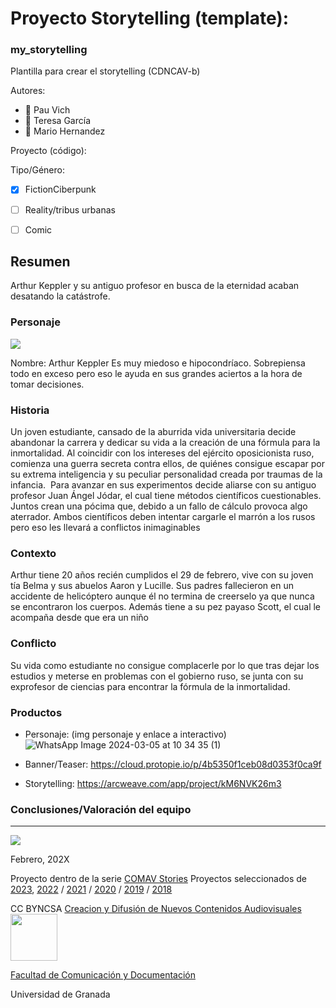
# Proyecto Storytelling (template): 
### my_storytelling
Plantilla para crear el storytelling (CDNCAV-b)

Autores:  
<!---
Incluir lista de personas del grupo 
Se puede añadir enlace a página personal de github o lo que se quiera...(optativo)
-->

- :man: Pau Vich
- :woman: Teresa García
- :man: Mario Hernandez 


Proyecto (código): 

Tipo/Género:  
- [x] FictionCiberpunk  
- [ ] Reality/tribus urbanas  
- [ ] Comic



## Resumen
Arthur Keppler y su antiguo profesor en busca de la eternidad acaban desatando la catástrofe.

### Personaje

![](img-nobody.png)

Nombre: Arthur Keppler
Es muy miedoso e hipocondríaco. Sobrepiensa todo en exceso pero eso le ayuda en sus grandes aciertos a la hora de tomar decisiones.

### Historia
Un joven estudiante, cansado de la aburrida vida universitaria decide abandonar la carrera y dedicar su vida a la creación de una fórmula para la inmortalidad. Al coincidir con los intereses del ejército oposicionista ruso, comienza una guerra secreta contra ellos, de quiénes consigue escapar por su extrema inteligencia y su peculiar personalidad creada por traumas de la infancia.  Para avanzar en sus experimentos decide aliarse con su antiguo profesor Juan Ángel Jódar, el cual tiene métodos científicos cuestionables. Juntos crean una pócima que, debido a un fallo de cálculo provoca algo aterrador. Ambos científicos deben intentar cargarle el marrón a los rusos pero eso les llevará a conflictos inimaginables

### Contexto
Arthur tiene 20 años recién cumplidos el 29 de febrero, vive con su joven tía Belma y sus abuelos
Aaron y Lucille. Sus padres fallecieron en un accidente de helicóptero aunque él no termina de creerselo ya que nunca se encontraron los cuerpos. Además tiene a su pez payaso Scott, el cual le acompaña desde que era un niño

### Conflicto 
 Su vida como estudiante no consigue complacerle por lo que tras dejar los estudios y meterse en problemas con el gobierno ruso, se junta con su exprofesor de ciencias para encontrar la fórmula de la inmortalidad.


### Productos

- Personaje: (img personaje y enlace a interactivo) 
![WhatsApp Image 2024-03-05 at 10 34 35 (1)](https://github.com/pauvich2/arthur-keppler/assets/163114157/ced7b28d-249e-4c45-a2a9-03e7d2dc16d5)


- Banner/Teaser: https://cloud.protopie.io/p/4b5350f1ceb08d0353f0ca9f


- Storytelling: https://arcweave.com/app/project/kM6NVK26m3  




### Conclusiones/Valoración del equipo

------
![](https://upload.wikimedia.org/wikipedia/commons/thumb/6/62/CC-BY-SA-Andere_Wikis_%28v%29.svg/200px-CC-BY-SA-Andere_Wikis_%28v%29.svg.png)




<!---
Lista completa de emojis de markDown - https://gist.github.com/rxaviers/7360908) 
-->



Febrero, 202X

Proyecto dentro de la serie [COMAV Stories](https://github.com/mgea/storytelling/blob/master/What_is_a_digital_storytelling.md) 
Proyectos seleccionados de [2023](https://github.com/mgea/storytelling/tree/master/2023), [2022](https://github.com/mgea/storytelling/blob/master/2022/readme.md) / [2021](https://github.com/mgea/storytelling/blob/master/2021/readme.md) / [2020](https://github.com/mgea/storytelling/blob/master/2020/readme.md)  / 
[2019](https://github.com/mgea/storytelling/blob/master/2019/readme.md) / [2018](https://github.com/mgea/storytelling/blob/master/2018/readme.md) 

CC BYNCSA  [Creacion y Difusión de Nuevos Contenidos Audiovisuales](http://utopolis.ugr.es/medialab)
<img src="https://mirrors.creativecommons.org/presskit/buttons/88x31/png/by-nc-sa.png"  width="75" > 

[Facultad de Comunicación y Documentación](http://fcd.ugr.es)

Universidad de Granada
